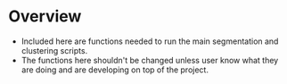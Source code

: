 # Overview
- Included here are functions needed to run the main segmentation and clustering scripts. 
- The functions here shouldn't be changed unless user know what they are doing and are developing on top of the project.
